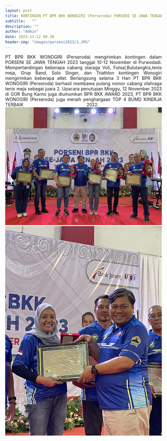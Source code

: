 ```yaml
---
layout: post
title: KONTINGEN PT BPR BKK WONOGIRI (Perseroda) PORSENI SE JAWA TENGAH 2023
subtitle:   ""
description: ""
author: "Admin"
date: 2023-11-12 09.30
header-img: "images/porseni2023/1.JPG"
---
```


<div style="text-align: justify;">
PT BPR BKK WONOGIRI (Perseroda) mengirimkan kontingen dalam PORSENI SE JAWA TENGAH 2023 tanggal 10-12 November di Purwodadi. Mempertandingan beberapa cabang olaraga Voli, Futsal,Bulutangkis,tenis meja, Grup Band, Solo Singer, dan Triathlon kontingen Wonogiri mengirimkan beberapa atlet. Berlangsung selama 3 Hari PT BPR BKK WONOGIRI (Perseroda) berhasil membawa pulang nomor cabang olahraga tenis meja sebagai juara 2. Upacara penutupan Minggu, 12 November 2023 di GOR Bung Karno juga diumumkan BPR BKK AWARD 2023, PT BPR BKK WONOGIRI (Perseroda) juga meraih penghargaan TOP 4 BUMD KINERJA TERBAIK 2022.

<img src="/images/porseni2023/2.JPG" class="img-responsive img-centered" alt="">

<img src="/images/porseni2023/3.JPG" class="img-responsive img-centered" alt="">

<img src="/images/porseni2023/4.JPG" class="img-responsive img-centered" alt="">





